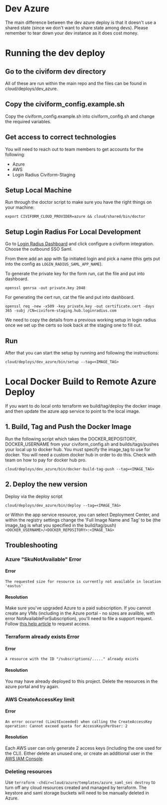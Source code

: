 # Dev Azure
The main difference between the dev azure deploy is that it doesn't 
use a shared state (since we don't want to share state among devs). 
Please remember to tear down your dev instance as it does cost money.
# Running the dev deploy
## Go to the civiform dev directory 
All of these are run within the main repo and the files can be found
in cloud/deploys/dev_azure.

## Copy the civiform_config.example.sh
Copy the civiform_config.example.sh into civiform_config.sh and
 change the required variables.

## Get access to correct technologies
You will need to reach out to team members to get accounts for the following:
- Azure
- AWS
- Login Radius Civiform-Staging

## Setup Local Machine
Run through the doctor script to make sure you have the right things on
your machine:

```
export CIVIFORM_CLOUD_PROVIDER=azure && cloud/shared/bin/doctor
```

## Setup Login Radius For Local Development
Go to [Login Radius Dashboard](https://dashboard.loginradius.com/) and click
configure a civiform integration. Choose the outbound SSO Saml.

From there add an app with Sp initiated login and pick a name (this gets put
into the config as `LOGIN_RADIUS_SAML_APP_NAME`).

To generate the private key for the form run, cat the file and put into dashboard.
```
openssl genrsa -out private.key 2048
```

For generating the cert run, cat the file and put into dashboard.
```
openssl req -new -x509 -key private.key -out certificate.cert -days 365 -subj /CN=civiform-staging.hub.loginradius.com
```

We need to copy the details from a previous working setup in login radius
once we set up the certs so look back at the staging one to fill out.

## Run
After that you can start the setup by running and following the instructions:

```
cloud/deploys/dev_azure/bin/setup --tag=<IMAGE_TAG>
```

# Local Docker Build to Remote Azure Deploy
If you want to do local onto terraform we build/tag/deploy the docker image
and then update the azure app service to point to the local image.

## 1. Build, Tag and Push the Docker Image
Run the following script which takes the DOCKER_REPOSITORY,
DOCKER_USERNAME from your civiform_config.sh and builds/tags/pushes your local
up to docker hub. You must specify the image_tag to use for docker.
You will need a custom docker hub in order to do this.
Check with team on how to pay for docker hub pro.

```
cloud/deploys/dev_azure/bin/docker-build-tag-push --tag=<IMAGE_TAG>
```

## 2. Deploy the new version

Deploy via the deploy script
```
cloud/deploys/dev_azure/bin/deploy --tag=<IMAGE_TAG>
```
or Within the app service resource, you can select Deployment Center, and within
the registry settings change the 'Full Image Name and Tag' to be (the image_tag
is what you specified in the build/tag/push)
`<DOCKER_USERNAME>/<DOCKER_REPOSITORY>:<IMAGE_TAG>`

## Troubleshooting

### Azure "SkuNotAvailable" Error

#### Error

`The requested size for resource is currently not available in location 'eastus'`

#### Resolution

Make sure you've upgraded Azure to a paid subscription.  If you cannot create
any VMs (including in the Azure portal - no sizes are avalible, with error
NotAvailableForSubscription), you'll need to file a support request.  Follow
[this help article](https://docs.microsoft.com/en-us/troubleshoot/azure/general/region-access-request-process)
to request access.

### Terraform already exists Error

#### Error

`A resource with the ID "/subscriptions/....." already exists`

#### Resolution

You may have already deployed to this project.  Delete the resources in the
azure portal and try again.

### AWS CreateAccessKey limit

#### Error

`An error occurred (LimitExceeded) when calling the CreateAccessKey operation: Cannot exceed quota for AccessKeysPerUser: 2`

#### Resolution

Each AWS user can only generate 2 access keys (including the one used for the
CLI). Either delete an unused one, or create an additional user in the
[AWS IAM Console](https:/console.aws.amazon.com).


### Deleting resources

Use `terraform -chdir=cloud/azure/templates/azure_saml_ses destroy` to turn off
any cloud resources created and managed by terraform.  The keystore and saml
storage buckets will need to be manually deleted in Azure.
